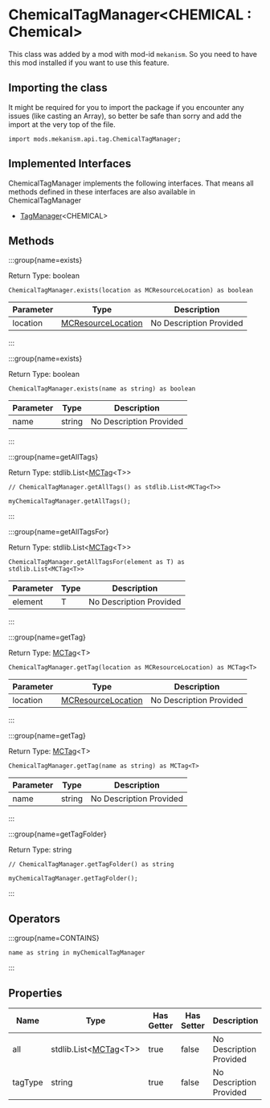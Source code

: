 # ChemicalTagManager&LT;CHEMICAL : Chemical<CHEMICAL>&GT;

This class was added by a mod with mod-id `mekanism`. So you need to have this mod installed if you
want to use this feature.

## Importing the class

It might be required for you to import the package if you encounter any issues (like casting an
Array), so better be safe than sorry and add the import at the very top of the file.

```zenscript
import mods.mekanism.api.tag.ChemicalTagManager;
```

## Implemented Interfaces

ChemicalTagManager implements the following interfaces. That means all methods defined in these
interfaces are also available in ChemicalTagManager

- [TagManager](/vanilla/api/tags/TagManager)&lt;CHEMICAL&gt;

## Methods

:::group{name=exists}

Return Type: boolean

```zenscript
ChemicalTagManager.exists(location as MCResourceLocation) as boolean
```

| Parameter | Type | Description |
|-----------|------|-------------|
| location | [MCResourceLocation](/vanilla/api/util/MCResourceLocation) | No Description Provided |

:::

:::group{name=exists}

Return Type: boolean

```zenscript
ChemicalTagManager.exists(name as string) as boolean
```

| Parameter | Type | Description |
|-----------|------|-------------|
| name | string | No Description Provided |

:::

:::group{name=getAllTags}

Return Type: stdlib.List&lt;[MCTag](/vanilla/api/tags/MCTag)&lt;T&gt;&gt;

```zenscript
// ChemicalTagManager.getAllTags() as stdlib.List<MCTag<T>>

myChemicalTagManager.getAllTags();
```

:::

:::group{name=getAllTagsFor}

Return Type: stdlib.List&lt;[MCTag](/vanilla/api/tags/MCTag)&lt;T&gt;&gt;

```zenscript
ChemicalTagManager.getAllTagsFor(element as T) as stdlib.List<MCTag<T>>
```

| Parameter | Type | Description |
|-----------|------|-------------|
| element | T | No Description Provided |

:::

:::group{name=getTag}

Return Type: [MCTag](/vanilla/api/tags/MCTag)&lt;T&gt;

```zenscript
ChemicalTagManager.getTag(location as MCResourceLocation) as MCTag<T>
```

| Parameter | Type | Description |
|-----------|------|-------------|
| location | [MCResourceLocation](/vanilla/api/util/MCResourceLocation) | No Description Provided |

:::

:::group{name=getTag}

Return Type: [MCTag](/vanilla/api/tags/MCTag)&lt;T&gt;

```zenscript
ChemicalTagManager.getTag(name as string) as MCTag<T>
```

| Parameter | Type | Description |
|-----------|------|-------------|
| name | string | No Description Provided |

:::

:::group{name=getTagFolder}

Return Type: string

```zenscript
// ChemicalTagManager.getTagFolder() as string

myChemicalTagManager.getTagFolder();
```

:::

## Operators

:::group{name=CONTAINS}

```zenscript
name as string in myChemicalTagManager
```

:::

## Properties

| Name | Type | Has Getter | Has Setter | Description |
|------|------|------------|------------|-------------|
| all | stdlib.List&lt;[MCTag](/vanilla/api/tags/MCTag)&lt;T&gt;&gt; | true | false | No Description Provided |
| tagType | string | true | false | No Description Provided |

